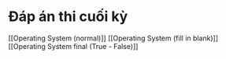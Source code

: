# Đáp án thi cuối kỳ
[[Operating System (normal)]]
[[Operating System (fill in blank)]]
[[Operating System final (True - False)]]